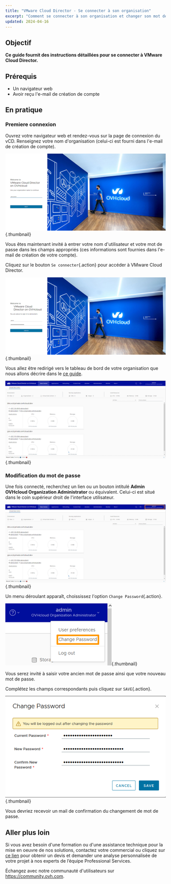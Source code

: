 ```yaml
---
title: "VMware Cloud Director - Se connecter à son organisation"
excerpt: "Comment se connecter à son organisation et changer son mot de passe"
updated: 2024-04-16
---
```


## Objectif

**Ce guide fournit des instructions détaillées pour se connecter à VMware Cloud Director.**

## Prérequis

- Un navigateur web
- Avoir reçu l'e-mail de création de compte

## En pratique

### Premiere connexion

Ouvrez votre navigateur web et rendez-vous sur la page de connexion du vCD. Renseignez votre nom d'organisation (celui-ci est fourni dans l'e-mail de création de compte).

![First page connection](images/vcd-organization-connection.png){.thumbnail}

Vous êtes maintenant invité à entrer votre nom d'utilisateur et votre mot de passe dans les champs appropriés (ces informations sont fournies dans l'e-mail de création de votre compte).

Cliquez sur le bouton `Se connecter`{.action} pour accéder à VMware Cloud Director.

![Login connection](images/vcd-login-connection.png){.thumbnail}

Vous allez être redirigé vers le tableau de bord de votre organisation que nous allons décrire dans le [ce guide](/pages/hosted_private_cloud/hosted_private_cloud_powered_by_vmware/vcd-getting-started).

![Dashboard](images/vcd-dashboard-view.png){.thumbnail}

### Modification du mot de passe

Une fois connecté, recherchez un lien ou un bouton intitulé **Admin OVHcloud Organization Administrator** ou équivalent. Celui-ci est situé dans le coin supérieur droit de l'interface utilisateur.

![Admin Button](images/vcd-settings.png){.thumbnail}

Un menu déroulant apparaît, choississez l'option `Change Password`{.action}.

![Option Change Password](images/vcd-change-password-option.png){.thumbnail}

Vous serez invité à saisir votre ancien mot de passe ainsi que votre nouveau mot de passe.

Complétez les champs correspondants puis cliquez sur `SAVE`{.action}.

![Change password](images/vcd-change-password.png){.thumbnail}

Vous devriez recevoir un mail de confirmation du changement de mot de passe.

## Aller plus loin

Si vous avez besoin d'une formation ou d'une assistance technique pour la mise en oeuvre de nos solutions, contactez votre commercial ou cliquez sur [ce lien](https://www.ovhcloud.com/fr-ca/professional-services/) pour obtenir un devis et demander une analyse personnalisée de votre projet à nos experts de l’équipe Professional Services.

Échangez avec notre communauté d'utilisateurs sur <https://community.ovh.com>.